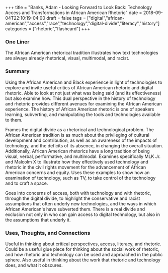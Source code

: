 +++
title = "Banks, Adam - Looking Forward to Look Back: Technology Access and Transformations in African American Rhetoric"
date = 2018-09-04T22:10:19-04:00
draft = false
tags = ["digital","african-american","access","race","technology","digital-divide","literacy","history"]
categories = ["rhetoric","flashcard"]
+++
### One Liner
The African American rhetorical tradition illustrates how text technologies are always already rhetorical, visual, multimodal, and racist.

### Summary
Using the African American and Black experience in light of technologies to explore and invite useful critics of African American rhetoric and digital rhetoric. Able to look at not just what was being said (and its effectiveness) but also examine how. This dual perspective in the history of technology and rhetoric provides different avenues for examining the African American experience. The history of African American rhetoric is one of speakers learning, subverting, and manipulating the tools and technologies available to them.

Frames the digital divide as a rhetorical and technological problem. The African American tradition is as much about the privileging of cultural development and contribution, as well as an awareness of the impacts of technology, and the deficits of its absence, in changing the overall situation. Additionally, African American rhetorics have a long tradition of being visual, verbal, performative, and multimodal. Examines specifically MLK Jr. and Malcolm X to illustrate how they effectively used technology and rhetoric in the civil rights movement for the advancement of African American concerns and equity. Uses these examples to show how an examination of technology, such as TV, to take control of the technology and to craft a space.

Goes into concerns of access, both with technology and with rhetoric, through the digital divide, to highlight the conservative and racist assumptions that often underly new technologies, and the ways in which African American's have subverted them. There is a real divide and exclusion not only in who can gain access to digital technology, but also in the assumptions that underly it.

### Uses, Thoughts, and Connections
Useful in thinking about critical perspectives, access, literacy, and rhetoric. Could be a useful glue piece for thinking about the social work of rhetoric, and how rhetoric and technology can be used and approached in the public sphere. Also useful in thinking about the work that rhetoric and technology does, and what it obscures.
